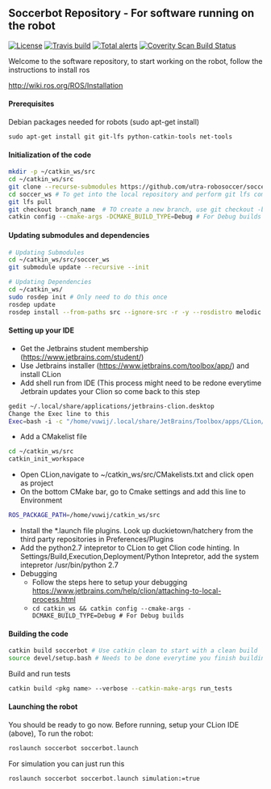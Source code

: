 ## Soccerbot Repository - For software running on the robot
[![License](https://img.shields.io/badge/License-BSD%203--Clause-blue.svg)](https://opensource.org/licenses/BSD-3-Clause)
[![Travis build](https://travis-ci.org/utra-robosoccer/soccer_ws.svg?branch=master)](https://travis-ci.org/utra-robosoccer/soccer_ws)
[![Total alerts](https://img.shields.io/lgtm/alerts/g/utra-robosoccer/soccer_ws.svg?logo=lgtm&logoWidth=18)](https://lgtm.com/projects/g/utra-robosoccer/soccer_ws/alerts/)
[![Coverity Scan Build Status](https://scan.coverity.com/projects/utra-robosoccer-soccer_ws/badge.svg)](https://scan.coverity.com/projects/utra-robosoccer-soccer_ws)

Welcome to the software repository, to start working on the robot, follow the instructions to install ros

http://wiki.ros.org/ROS/Installation

#### Prerequisites

Debian packages needed for robots (sudo apt-get install)
```
sudo apt-get install git git-lfs python-catkin-tools net-tools 
```

#### Initialization of the code
```bash
mkdir -p ~/catkin_ws/src
cd ~/catkin_ws/src
git clone --recurse-submodules https://github.com/utra-robosoccer/soccer_ws #  To clone the repository
cd soccer_ws # To get into the local repository and perform git lfs commands
git lfs pull
git checkout branch_name  # TO create a new branch, use git checkout -b initials_branchname
catkin config --cmake-args -DCMAKE_BUILD_TYPE=Debug # For Debug builds
```
#### Updating submodules and dependencies
```bash
# Updating Submodules
cd ~/catkin_ws/src/soccer_ws
git submodule update --recursive --init

# Updating Dependencies
cd ~/catkin_ws/
sudo rosdep init # Only need to do this once
rosdep update
rosdep install --from-paths src --ignore-src -r -y --rosdistro melodic # To install all dependencies (use correct ROS distro version), add --os ubuntu:xenial if your linux is based on it but has different distro name and version. Ubuntu 16.04 uses kinetic instead of melodic. For Jetson TX2 use kinetic.
```

#### Setting up your IDE
- Get the Jetbrains student membership (https://www.jetbrains.com/student/)
- Use Jetbrains installer (https://www.jetbrains.com/toolbox/app/) and install CLion
- Add shell run from IDE (This process might need to be redone everytime Jetbrain updates your Clion so come back to this step
```bash
gedit ~/.local/share/applications/jetbrains-clion.desktop
Change the Exec line to this 
Exec=bash -i -c "/home/vuwij/.local/share/JetBrains/Toolbox/apps/CLion/ch-0/192.7142.39/bin/clion.sh" %f
```
- Add a CMakelist file
```bash
cd ~/catkin_ws/src
catkin_init_workspace
```
- Open CLion,navigate to ~/catkin_ws/src/CMakelists.txt and click open as project
- On the bottom CMake bar, go to Cmake settings and add this line to Environment
```bash
ROS_PACKAGE_PATH=/home/vuwij/catkin_ws/src
```
- Install the *.launch file plugins. Look up duckietown/hatchery from the third party repositories in Preferences/Plugins
- Add the python2.7 intepretor to CLion to get Clion code hinting. In Settings/Build,Execution,Deployment/Python Intepretor, add the system intepretor /usr/bin/python 2.7
- Debugging
  - Follow the steps here to setup your debugging https://www.jetbrains.com/help/clion/attaching-to-local-process.html
  - ```cd catkin_ws && catkin config --cmake-args -DCMAKE_BUILD_TYPE=Debug # For Debug builds```

#### Building the code
```bash
catkin build soccerbot # Use catkin clean to start with a clean build
source devel/setup.bash # Needs to be done everytime you finish building
```

Build and run tests
```bash
catkin build <pkg name> --verbose --catkin-make-args run_tests
```

#### Launching the robot
You should be ready to go now. Before running, setup your CLion IDE (above),  To run the robot:

```bash
roslaunch soccerbot soccerbot.launch
```

For simulation you can just run this

```bash
roslaunch soccerbot soccerbot.launch simulation:=true
```
